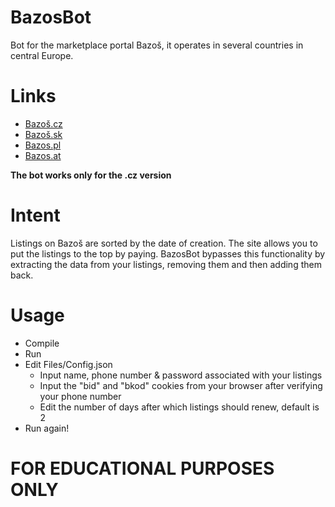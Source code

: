 # BazosBot

Bot for the marketplace portal Bazoš, it operates in several countries in central Europe.

# Links
- [Bazoš.cz](https://bazos.cz)
- [Bazoš.sk](https://bazos.sk)
- [Bazos.pl](https://bazos.pl)
- [Bazos.at](https://bazos.at)

**The bot works only for the .cz version**

# Intent

Listings on Bazoš are sorted by the date of creation. The site allows you to put the listings to the top by paying. BazosBot bypasses this functionality by extracting the data from your listings, removing them and then adding them back.

# Usage
- Compile
- Run
- Edit Files/Config.json
    - Input name, phone number & password associated with your listings
    - Input the "bid" and "bkod" cookies from your browser after verifying your phone number
    - Edit the number of days after which listings should renew, default is 2 
- Run again!

# FOR EDUCATIONAL PURPOSES ONLY